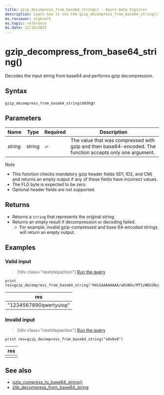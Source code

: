 ```yaml
---
title: gzip_decompress_from_base64_string() - Azure Data Explorer 
description: Learn how to use the gzip_decompress_from_base64_string() function to decode an input string from base64 and perform a gzip-decompression.
ms.reviewer: elgevork
ms.topic: reference
ms.date: 12/18/2022
---
```

# gzip_decompress_from_base64_string()

Decodes the input string from base64 and performs gzip decompression.

## Syntax

`gzip_decompress_from_base64_string(`*string*`)`

## Parameters

| Name | Type | Required | Description |
|--|--|--|--|
| *string* | string | &check; | The value that was compressed with gzip and then base64-encoded. The function accepts only one argument.|

> [!NOTE]
>
> * This function checks mandatory gzip header fields (ID1, ID2, and CM) and returns an empty output if any of these fields have incorrect values.
> * The FLG byte is expected to be zero.
> * Optional header fields are not supported.

## Returns

* Returns a `string` that represents the original string.
* Returns an empty result if decompression or decoding failed.
  * For example, invalid gzip-compressed and base 64-encoded strings will return an empty output.

## Examples

### Valid input

> [!div class="nextstepaction"]
> <a href="https://dataexplorer.azure.com/clusters/help/databases/Samples?query=H4sIAAAAAAAAAysoyswrUShKLbZNr8osiE9JTc7PLQByi+PTivJz45MSi1PNTOKLS4DK0jWUPEyKPR2hQL/cNdTRv0zfN8Szys8l1MivKt3U18PNOCrCyyA1IqwgydjRLNc8zcgNrNrWVkkTALBjGHhsAAAA" target="_blank">Run the query</a>

```kusto
print res=gzip_decompress_from_base64_string("H4sIAAAAAAAA/wEUAOv/MTIzNDU2Nzg5MHF3ZXJ0eXVpb3A6m7f2FAAAAA==")
```

|res|
|--|
|"1234567890qwertyuiop"|

### Invalid input

> [!div class="nextstepaction"]
> <a href="https://dataexplorer.azure.com/clusters/help/databases/Samples?query=H4sIAAAAAAAAAysoyswrUShKLbZNr8osiE9JTc7PLQByi+PTivJz45MSi1PNTOKLS4DK0jWUKgxAUEkTAPzuZ/E2AAAA" target="_blank">Run the query</a>

```kusto
print res=gzip_decompress_from_base64_string("x0x0x0")
```

|res|
|--|
||

## See also

* [gzip_compress_to_base64_string()](gzip-base64-compress.md)
* [zlib_decompress_from_base64_string](zlib-base64-decompress.md)
